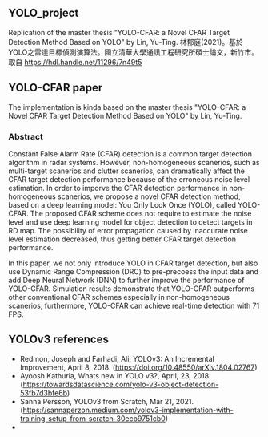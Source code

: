 ## YOLO_project
Replication of the master thesis "YOLO-CFAR: a Novel CFAR Target Detection Method Based on YOLO" by Lin, Yu-Ting.
林郁庭(2021)。基於YOLO之雷達目標偵測演算法。國立清華大學通訊工程研究所碩士論文，新竹市。 取自 https://hdl.handle.net/11296/7n49t5 

## YOLO-CFAR paper
The implementation is kinda based on the master thesis "YOLO-CFAR: a Novel CFAR Target Detection Method Based on YOLO" by Lin, Yu-Ting.

### Abstract
Constant False Alarm Rate (CFAR) detection is a common target detection algorithm in radar systems. However, non-homogeneous scanerios, 
such as multi-target scanerios and clutter scanerios, can dramatically affect the CFAR target detection performance because of the erroneous 
noise level estimation. In order to imporve the CFAR detection performance in non-homogeneous scanerios, we propose a novel CFAR detection method, 
based on a deep learning model: You Only Look Once (YOLO), called YOLO-CFAR. The proposed CFAR scheme does not require to estimate the noise 
level and use deep learning model for object detection to detect targets in RD map. The possibility of error propagation caused by inaccurate 
noise level estimation decreased, thus getting better CFAR target detection performance.

In this paper, we not only introduce YOLO in CFAR target detection, but also use Dynamic Range Compression (DRC) to pre-precoess the input data and add
Deep Neural Network (DNN) to further improve the performance of YOLO-CFAR. Simulation results demonstrate that YOLO-CFAR outperforms other conventional
CFAR schemes especially in non-homogeneous scanerios, furthermore, YOLO-CFAR can achieve real-time detection with 71 FPS.

## YOLOv3 references
- Redmon, Joseph and Farhadi, Ali, YOLOv3: An Incremental Improvement, April 8, 2018. (https://doi.org/10.48550/arXiv.1804.02767)
- Ayoosh Kathuria, Whats new in YOLO v3?, April, 23, 2018. (https://towardsdatascience.com/yolo-v3-object-detection-53fb7d3bfe6b)
- Sanna Persson, YOLOv3 from Scratch, Mar 21, 2021. (https://sannaperzon.medium.com/yolov3-implementation-with-training-setup-from-scratch-30ecb9751cb0)
- 
